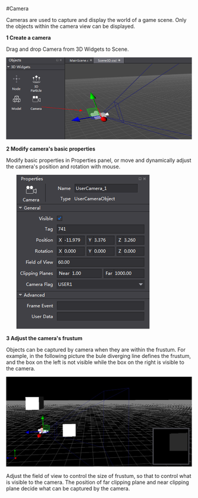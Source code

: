 #Camera

Cameras are used to capture and display the world of a game scene. Only the objects within the camera view can be displayed. 

**1 Create a camera** 

Drag and drop Camera from 3D Widgets to Scene. 

![image](res_en/image0001.png)
 
**2 Modify camera's basic properties**

Modify basic properties in Properties panel, or move and dynamically adjust the camera's position and rotation with mouse. 

&emsp;&emsp;![image](res_en/image0002.png)
 
**3 Adjust the camera's frustum**

Objects can be captured by camera when they are within the frustum. For example, in the following picture the bule diverging line defines the frustum, and the box on the left is not visible while the box on the right is visible to the camera.  

![image](res_en/image0003.png)

Adjust the field of view to control the size of frustum, so that to control what is visible to the camera. The position of far clipping plane and near clipping plane decide what can be captured by the camera. 

